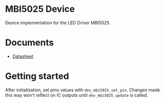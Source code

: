 # MBI5025 Device

Device implementation for the LED Driver MBI5025.

# Documents

- [Datasheet](./doc/MBI5025%20Datenblatt%20-%20Datasheet.pdf)


# Getting started

After initialization, set pins values with `dev_mbi5025_set_pin`.
Changes made this way won't reflect on IC outputs until `dev_mbi5025_update` is called.

